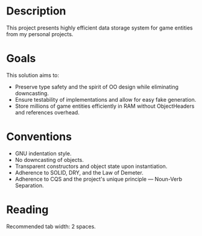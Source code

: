 # Description
This project presents highly efficient data storage system for game entities from my personal projects.

# Goals
This solution aims to:
- Preserve type safety and the spirit of OO design while eliminating downcasting.
- Ensure testability of implementations and allow for easy fake generation.
- Store millions of game entities efficiently in RAM without ObjectHeaders and references overhead.

# Conventions
- GNU indentation style.
- No downcasting of objects.
- Transparent constructors and object state upon instantiation.
- Adherence to SOLID, DRY, and the Law of Demeter.
- Adherence to CQS and the project's unique principle — Noun-Verb Separation.

# Reading
Recommended tab width: 2 spaces.
